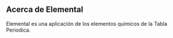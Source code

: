 ## Acerca de Elemental

Elemental es una aplicación de los elementos quimicos de la Tabla Periodica.
